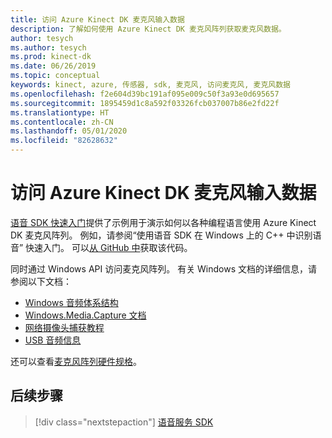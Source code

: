 ```yaml
---
title: 访问 Azure Kinect DK 麦克风输入数据
description: 了解如何使用 Azure Kinect DK 麦克风阵列获取麦克风数据。
author: tesych
ms.author: tesych
ms.prod: kinect-dk
ms.date: 06/26/2019
ms.topic: conceptual
keywords: kinect, azure, 传感器, sdk, 麦克风, 访问麦克风, 麦克风数据
ms.openlocfilehash: f2e604d39bc191af095e009c50f3a93e0d695657
ms.sourcegitcommit: 1895459d1c8a592f03326fcb037007b86e2fd22f
ms.translationtype: HT
ms.contentlocale: zh-CN
ms.lasthandoff: 05/01/2020
ms.locfileid: "82628632"
---
```

# <a name="access-azure-kinect-dk-microphone-input-data"></a>访问 Azure Kinect DK 麦克风输入数据

[语音 SDK 快速入门](https://docs.microsoft.com/azure/cognitive-services/speech-service)提供了示例用于演示如何以各种编程语言使用 Azure Kinect DK 麦克风阵列。
例如，请参阅“使用语音 SDK 在 Windows 上的 C++ 中识别语音”  快速入门。 可以[从 GitHub 中](https://github.com/Azure-Samples/cognitive-services-speech-sdk/tree/master/quickstart/cpp)获取该代码。

同时通过 Windows API 访问麦克风阵列。 有关 Windows 文档的详细信息，请参阅以下文档：

* [Windows 音频体系结构](https://docs.microsoft.com/windows-hardware/drivers/audio/windows-audio-architecture)
* [Windows.Media.Capture 文档](https://docs.microsoft.com/uwp/api/Windows.Media.Capture)
* [网络摄像头捕获教程](https://docs.microsoft.com/windows/uwp/audio-video-camera/basic-photo-video-and-audio-capture-with-mediacapture)
* [USB 音频信息](https://docs.microsoft.com/windows-hardware/drivers/audio/usb-2-0-audio-drivers)

还可以查看[麦克风阵列硬件规格](hardware-specification.md#microphone-array)。

## <a name="next-steps"></a>后续步骤

>[!div class="nextstepaction"]
>[语音服务 SDK](https://docs.microsoft.com/azure/cognitive-services/speech-service/)

